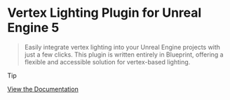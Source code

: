 # Vertex Lighting Plugin for Unreal Engine 5
> Easily integrate vertex lighting into your Unreal Engine projects with just a few clicks. This plugin is written entirely in Blueprint, offering a flexible and accessible solution for vertex-based lighting.

> [!TIP]
> [View the Documentation](https://pixelindiedev.github.io/Vertex-Lighting-Plugin-For-Unreal-Engine-5/)

